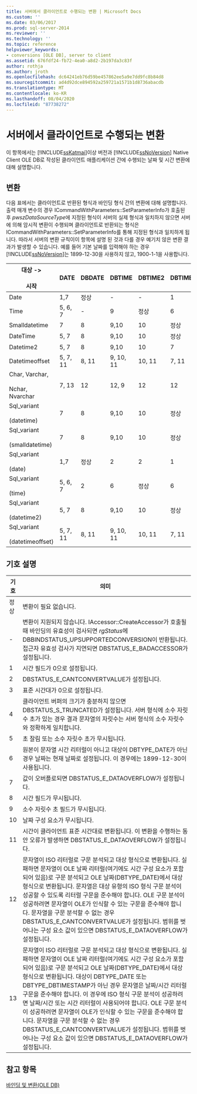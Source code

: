 ```yaml
---
title: 서버에서 클라이언트로 수행되는 변환 | Microsoft Docs
ms.custom: ''
ms.date: 03/06/2017
ms.prod: sql-server-2014
ms.reviewer: ''
ms.technology: ''
ms.topic: reference
helpviewer_keywords:
- conversions [OLE DB], server to client
ms.assetid: 676fdf24-fb72-4ea0-a8d2-2b197da3c83f
author: rothja
ms.author: jroth
ms.openlocfilehash: dc64241eb76d59be457862ee5a9e7dd9fc8b84d8
ms.sourcegitcommit: ad4d92dce894592a259721a1571b1d8736abacdb
ms.translationtype: MT
ms.contentlocale: ko-KR
ms.lasthandoff: 08/04/2020
ms.locfileid: "87738272"
---
```

# <a name="conversions-performed-from-server-to-client"></a>서버에서 클라이언트로 수행되는 변환
  이 항목에서는 [!INCLUDE[ssKatmai](../../includes/sskatmai-md.md)]이상 버전과 [!INCLUDE[ssNoVersion](../../includes/ssnoversion-md.md)] Native Client OLE DB로 작성된 클라이언트 애플리케이션 간에 수행되는 날짜 및 시간 변환에 대해 설명합니다.  
  
## <a name="conversions"></a>변환  
 다음 표에서는 클라이언트로 반환된 형식과 바인딩 형식 간의 변환에 대해 설명합니다. 출력 매개 변수의 경우 ICommandWithParameters::SetParameterInfo가 호출된 후 *pwszDataSourceType*에 지정된 형식이 서버의 실제 형식과 일치하지 않으면 서버에 의해 암시적 변환이 수행되며 클라이언트로 반환되는 형식은 ICommandWithParameters::SetParameterInfo를 통해 지정된 형식과 일치하게 됩니다. 따라서 서버의 변환 규칙이이 항목에 설명 된 것과 다를 경우 예기치 않은 변환 결과가 발생할 수 있습니다. 예를 들어 기본 날짜를 입력해야 하는 경우 [!INCLUDE[ssNoVersion](../../includes/ssnoversion-md.md)]는 1899-12-30을 사용하지 않고, 1900-1-1을 사용합니다.  
  
|대상 -><br /><br /> 시작|DATE|DBDATE|DBTIME|DBTIME2|DBTIMESTAMP|DBTIMESTAMPOFFSET|FILETIME|BYTES|VARIANT|SSVARIANT|BSTR|STR|WSTR|  
|----------------------|----------|------------|------------|-------------|-----------------|-----------------------|--------------|-----------|-------------|---------------|----------|---------|----------|  
|Date|1,7|정상|-|-|1|1,3|1,7|-|OK(VT_BSTR)|확인|확인|4|4|  
|Time|5, 6, 7|-|9|정상|6|3, 6|5, 6|-|OK(VT_BSTR)|확인|확인|4|4|  
|Smalldatetime|7|8|9,10|10|정상|3|7|-|7(VT_DATE)|확인|확인|4|4|  
|DateTime|5, 7|8|9,10|10|정상|3|7|-|7(VT_DATE)|확인|확인|4|4|  
|Datetime2|5, 7|8|9,10|10|7|3|5, 7|-|OK(VT_BSTR)|확인|확인|4|4|  
|Datetimeoffset|5, 7, 11|8, 11|9, 10, 11|10, 11|7, 11|정상|5, 7, 11|-|OK(VT_BSTR)|확인|확인|4|4|  
|Char, Varchar,<br /><br /> Nchar, Nvarchar|7, 13|12|12, 9|12|12|12|7, 13|해당 없음|해당 없음|해당 없음|해당 없음|해당 없음|해당 없음|  
|Sql_variant<br /><br /> (datetime)|7|8|9,10|10|정상|3|7|-|7(VT_DATE)|확인|확인|4|4|  
|Sql_variant<br /><br /> (smalldatetime)|7|8|9,10|10|정상|3|7|-|7(VT_DATE)|확인|확인|4|4|  
|Sql_variant<br /><br /> (date)|1,7|정상|2|2|1|1,3|1,7|-|가능(VT_BSTR)|확인|확인|4|4|  
|Sql_variant<br /><br /> (time)|5, 6, 7|2|6|정상|6|3, 6|5, 6|-|가능(VT_BSTR)|확인|확인|4|4|  
|Sql_variant<br /><br /> (datetime2)|5, 7|8|9,10|10|정상|3|5, 7|-|가능(VT_BSTR)|확인|확인|4|4|  
|Sql_variant<br /><br /> (datetimeoffset)|5, 7, 11|8, 11|9, 10, 11|10, 11|7, 11|정상|5, 7, 11|-|가능(VT_BSTR)|확인|확인|4|4|  
  
## <a name="key-to-symbols"></a>기호 설명  
  
|기호|의미|  
|------------|-------------|  
|정상|변환이 필요 없습니다.|  
|-|변환이 지원되지 않습니다. IAccessor::CreateAccessor가 호출될 때 바인딩의 유효성이 검사되면 *rgStatus*에 DBBINDSTATUS_UPSUPPORTEDCONVERSION이 반환됩니다. 접근자 유효성 검사가 지연되면 DBSTATUS_E_BADACCESSOR가 설정됩니다.|  
|1|시간 필드가 0으로 설정됩니다.|  
|2|DBSTATUS_E_CANTCONVERTVALUE가 설정됩니다.|  
|3|표준 시간대가 0으로 설정됩니다.|  
|4|클라이언트 버퍼의 크기가 충분하지 않으면 DBSTATUS_S_TRUNCATED가 설정됩니다. 서버 형식에 소수 자릿수 초가 있는 경우 결과 문자열의 자릿수는 서버 형식의 소수 자릿수와 정확하게 일치합니다.|  
|5|초 잘림 또는 소수 자릿수 초가 무시됩니다.|  
|6|원본이 문자열 시간 리터럴이 아니고 대상이 DBTYPE_DATE가 아닌 경우 날짜는 현재 날짜로 설정됩니다. 이 경우에는 1899-12-30이 사용됩니다.|  
|7|값이 오버플로되면 DBSTATUS_E_DATAOVERFLOW가 설정됩니다.|  
|8|시간 필드가 무시됩니다.|  
|9|소수 자릿수 초 필드가 무시됩니다.|  
|10|날짜 구성 요소가 무시됩니다.|  
|11|시간이 클라이언트 표준 시간대로 변환됩니다. 이 변환을 수행하는 동안 오류가 발생하면 DBSTATUS_E_DATAOVERFLOW가 설정됩니다.|  
|12|문자열이 ISO 리터럴로 구문 분석되고 대상 형식으로 변환됩니다. 실패하면 문자열이 OLE 날짜 리터럴(여기에도 시간 구성 요소가 포함되어 있음)로 구문 분석되고 OLE 날짜(DBTYPE_DATE)에서 대상 형식으로 변환됩니다. 문자열은 대상 유형의 ISO 형식 구문 분석이 성공할 수 있도록 리터럴 구문을 준수해야 합니다. OLE 구문 분석이 성공하려면 문자열이 OLE가 인식할 수 있는 구문을 준수해야 합니다. 문자열을 구문 분석할 수 없는 경우 DBSTATUS_E_CANTCONVERTVALUE가 설정됩니다. 범위를 벗어나는 구성 요소 값이 있으면 DBSTATUS_E_DATAOVERFLOW가 설정됩니다.|  
|13|문자열이 ISO 리터럴로 구문 분석되고 대상 형식으로 변환됩니다. 실패하면 문자열이 OLE 날짜 리터럴(여기에도 시간 구성 요소가 포함되어 있음)로 구문 분석되고 OLE 날짜(DBTYPE_DATE)에서 대상 형식으로 변환됩니다. 대상이 DBTYPE_DATE 또는 DBTYPE_DBTIMESTAMP가 아닌 경우 문자열은 날짜/시간 리터럴 구문을 준수해야 합니다. 이 경우에 ISO 형식 구문 분석이 성공하려면 날짜/시간 또는 시간 리터럴이 사용되어야 합니다. OLE 구문 분석이 성공하려면 문자열이 OLE가 인식할 수 있는 구문을 준수해야 합니다. 문자열을 구문 분석할 수 없는 경우 DBSTATUS_E_CANTCONVERTVALUE가 설정됩니다. 범위를 벗어나는 구성 요소 값이 있으면 DBSTATUS_E_DATAOVERFLOW가 설정됩니다.|  
  
## <a name="see-also"></a>참고 항목  
 [바인딩 및 변환&#40;OLE DB&#41;](conversions-ole-db.md)  
  
  
